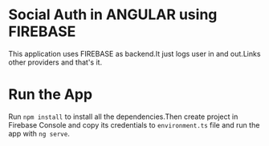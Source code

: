# Social Auth in ANGULAR using FIREBASE
This application uses FIREBASE as backend.It just logs user in and out.Links other providers and that's it.

# Run the App
Run `npm install` to install all the dependencies.Then create project in Firebase Console and copy its credentials to `environment.ts` file and run the app with `ng serve`.